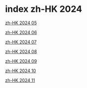 # index zh-HK 2024

<a href="./05">zh-HK 2024 05</a>

<a href="./06">zh-HK 2024 06</a>

<a href="./07">zh-HK 2024 07</a>

<a href="./08">zh-HK 2024 08</a>

<a href="./09">zh-HK 2024 09</a>

<a href="./10">zh-HK 2024 10</a>

<a href="./11">zh-HK 2024 11</a>
